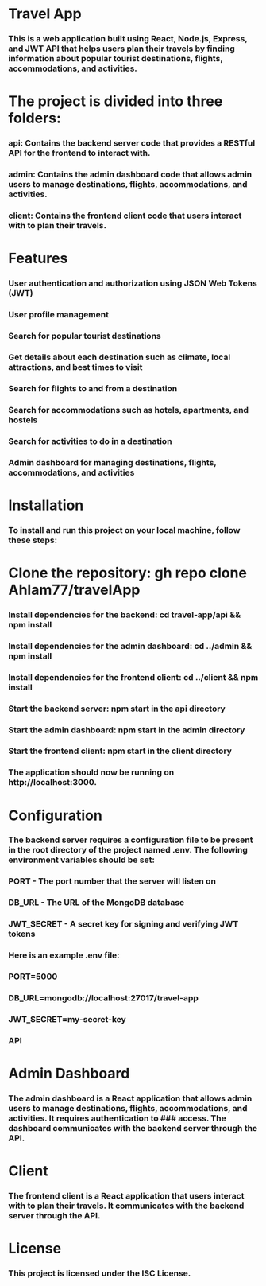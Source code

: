 # Travel App
### This is a web application built using React, Node.js, Express, and JWT API that helps users plan their travels by finding information about popular tourist destinations, flights, accommodations, and activities.

# The project is divided into three folders:

### api: Contains the backend server code that provides a RESTful API for the frontend to interact with.
### admin: Contains the admin dashboard code that allows admin users to manage destinations, flights, accommodations, and activities.
### client: Contains the frontend client code that users interact with to plan their travels.

# Features
### User authentication and authorization using JSON Web Tokens (JWT)
### User profile management
### Search for popular tourist destinations
### Get details about each destination such as climate, local attractions, and best times to visit
### Search for flights to and from a destination
### Search for accommodations such as hotels, apartments, and hostels
### Search for activities to do in a destination
### Admin dashboard for managing destinations, flights, accommodations, and activities

# Installation
### To install and run this project on your local machine, follow these steps:

# Clone the repository: gh repo clone Ahlam77/travelApp
### Install dependencies for the backend: cd travel-app/api && npm install
### Install dependencies for the admin dashboard: cd ../admin && npm install
### Install dependencies for the frontend client: cd ../client && npm install
### Start the backend server: npm start in the api directory
### Start the admin dashboard: npm start in the admin directory
### Start the frontend client: npm start in the client directory
### The application should now be running on http://localhost:3000.

# Configuration
### The backend server requires a configuration file to be present in the root directory of the project named .env. The following environment variables should be set:

### PORT - The port number that the server will listen on
### DB_URL - The URL of the MongoDB database
### JWT_SECRET - A secret key for signing and verifying JWT tokens
### Here is an example .env file:

### PORT=5000
### DB_URL=mongodb://localhost:27017/travel-app
### JWT_SECRET=my-secret-key
### API

# Admin Dashboard
### The admin dashboard is a React application that allows admin users to manage destinations, flights, accommodations, and activities. It requires authentication to ### access. The dashboard communicates with the backend server through the API.

# Client
### The frontend client is a React application that users interact with to plan their travels. It communicates with the backend server through the API.

# License
### This project is licensed under the ISC License.
